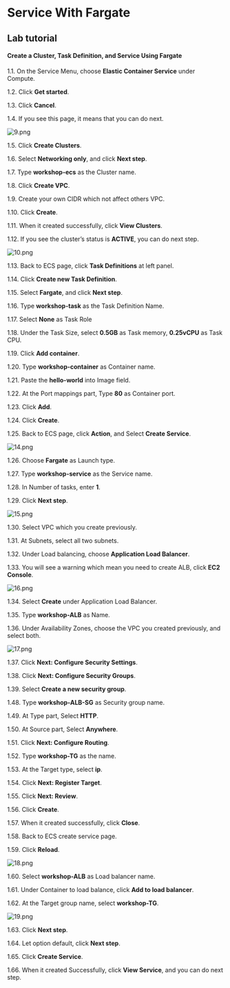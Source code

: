 Service With Fargate
================================================================

## Lab tutorial
#### Create a Cluster, Task Definition, and Service Using Fargate

1.1. 	On the Service Menu, choose **Elastic Container Service** under Compute.

1.2. 	Click **Get started**.

1.3. 	Click **Cancel**.

1.4. 	If you see this page, it means that you can do next.

![9.png](/ECS-100-Service_with_Fargate/images/9.png)

1.5. 	Click **Create Clusters**.

1.6. 	Select **Networking only**, and click **Next step**.

1.7. 	Type **workshop-ecs** as the Cluster name.

1.8. 	Click **Create VPC**.

1.9. 	Create your own CIDR which not affect others VPC.

1.10. 	Click **Create**.

1.11. 	When it created successfully, click **View Clusters**.

1.12. 	If you see the cluster’s status is **ACTIVE**, you can do next step.

![10.png](/ECS-100-Service_with_Fargate/images/10.png)

1.13. 	Back to ECS page, click **Task Definitions** at left panel.

1.14. 	Click **Create new Task Definition**.

1.15. 	Select **Fargate**, and click **Next step**.

1.16. 	Type **workshop-task** as the Task Definition Name.

1.17. 	Select **None** as Task Role

1.18. 	Under the Task Size, select **0.5GB** as Task memory, **0.25vCPU** as Task CPU.

1.19. 	Click **Add container**.

1.20. 	Type **workshop-container** as Container name.

1.21. 	Paste the **hello-world** into Image field.

1.22. 	At the Port mappings part, Type **80** as Container port.

1.23. 	Click **Add**.

1.24. 	Click **Create**.

1.25. 	Back to ECS page, click **Action**, and Select **Create Service**.

![14.png](/ECS-100-Service_with_Fargate/images/14.png)

1.26. 	Choose **Fargate** as Launch type.

1.27. 	Type **workshop-service** as the Service name.

1.28. 	In Number of tasks, enter **1**.

1.29. 	Click **Next step**.

![15.png](/ECS-100-Service_with_Fargate/images/15.png)

1.30. 	Select VPC which you create previously.

1.31. 	At Subnets, select all two subnets.

1.32. 	Under Load balancing, choose **Application Load Balancer**.

1.33. 	You will see a warning which mean you need to create ALB, click **EC2 Console**.

![16.png](/ECS-100-Service_with_Fargate/images/16.png)

1.34. 	Select **Create** under Application Load Balancer.

1.35. 	Type **workshop-ALB** as Name.

1.36. 	Under Availability Zones, choose the VPC you created previously, and select both.

![17.png](/ECS-100-Service_with_Fargate/images/17.png)

1.37. 	Click **Next: Configure Security Settings**.

1.38. 	Click **Next: Configure Security Groups**.

1.39. 	Select **Create a new security group**.

1.48. 	Type **workshop-ALB-SG** as Security group name.

1.49. 	At Type part, Select **HTTP**.

1.50. 	At Source part, Select **Anywhere**.

1.51. 	Click **Next: Configure Routing**.

1.52. 	Type **workshop-TG** as the name.

1.53. 	At the Target type, select **ip**.

1.54. 	Click **Next: Register Target**.

1.55. 	Click **Next: Review**.

1.56. 	Click **Create**.

1.57. 	When it created successfully, click **Close**.

1.58. 	Back to ECS create service page.

1.59. 	Click **Reload**.

![18.png](/ECS-100-Service_with_Fargate/images/18.png)

1.60. 	Select **workshop-ALB** as Load balancer name.

1.61. 	Under Container to load balance, click **Add to load balancer**.

1.62. 	At the Target group name, select **workshop-TG**.

![19.png](/ECS-100-Service_with_Fargate/images/19.png)

1.63. 	Click **Next step**.

1.64. 	Let option default, click **Next step**.

1.65. 	Click **Create Service**.

1.66. 	When it created Successfully, click **View Service**, and you can do next step.